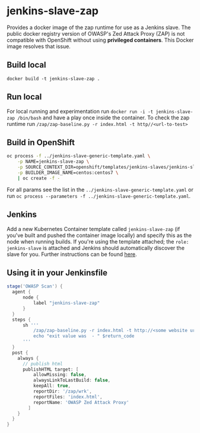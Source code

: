 # jenkins-slave-zap

Provides a docker image of the zap runtime for use as a Jenkins slave. The public docker registry version of OWASP's Zed Attack Proxy (ZAP) is not compatible with OpenShift without using **privileged containers**. This Docker image resolves that issue.

## Build local

`docker build -t jenkins-slave-zap .`

## Run local

For local running and experimentation run `docker run -i -t jenkins-slave-zap /bin/bash` and have a play once inside the container. To check the zap runtime run `/zap/zap-baseline.py -r index.html -t http//<url-to-test>`

## Build in OpenShift

```bash
oc process -f ../jenkins-slave-generic-template.yaml \
    -p NAME=jenkins-slave-zap \
    -p SOURCE_CONTEXT_DIR=openshift/templates/jenkins-slaves/jenkins-slave-zap \
    -p BUILDER_IMAGE_NAME=centos:centos7 \
    | oc create -f -
```

For all params see the list in the `../jenkins-slave-generic-template.yaml` or run `oc process --parameters -f ../jenkins-slave-generic-template.yaml`.

## Jenkins

Add a new Kubernetes Container template called `jenkins-slave-zap` (if you've built and pushed the container image locally) and specify this as the node when running builds. If you're using the template attached; the `role: jenkins-slave` is attached and Jenkins should automatically discover the slave for you. Further instructions can be found [here](https://docs.openshift.com/container-platform/3.11/using_images/other_images/jenkins.html#using-the-jenkins-kubernetes-plug-in).

## Using it in your Jenkinsfile

```groovy
stage('OWASP Scan') {
  agent {
      node {
          label "jenkins-slave-zap"
      }
  }
  steps {
      sh '''
          /zap/zap-baseline.py -r index.html -t http://<some website url> || return_code=$?
          echo "exit value was  - " $return_code
      '''
  }
  post {
    always {
      // publish html
      publishHTML target: [
          allowMissing: false,
          alwaysLinkToLastBuild: false,
          keepAll: true,
          reportDir: '/zap/wrk',
          reportFiles: 'index.html',
          reportName: 'OWASP Zed Attack Proxy'
        ]
    }
  }
}
```

